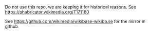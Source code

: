 Do not use this repo, we are keeping it for historical reasons. See https://phabricator.wikimedia.org/T171160

See https://github.com/wikimedia/wikibase-wikiba.se for the mirror in github
